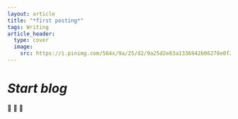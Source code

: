 ```yaml
---
layout: article
title: "*first posting*"
tags: Writing
article_header:
  type: cover
  image:
    src: https://i.pinimg.com/564x/9a/25/d2/9a25d2e83a1336942b06278e0f2fda5f.jpg
---
```



# *Start blog*
:ghost: :ghost: :ghost:
